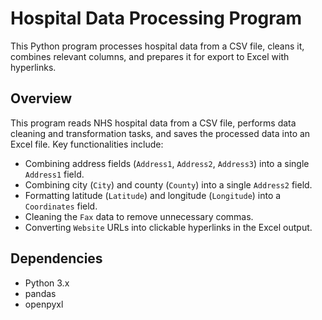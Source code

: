 # Hospital Data Processing Program

This Python program processes hospital data from a CSV file, cleans it, combines relevant columns, and prepares it for export to Excel with hyperlinks.

## Overview

This program reads NHS hospital data from a CSV file, performs data cleaning and transformation tasks, and saves the processed data into an Excel file. Key functionalities include:

- Combining address fields (`Address1`, `Address2`, `Address3`) into a single `Address1` field.
- Combining city (`City`) and county (`County`) into a single `Address2` field.
- Formatting latitude (`Latitude`) and longitude (`Longitude`) into a `Coordinates` field.
- Cleaning the `Fax` data to remove unnecessary commas.
- Converting `Website` URLs into clickable hyperlinks in the Excel output.

## Dependencies

- Python 3.x
- pandas
- openpyxl



